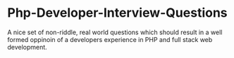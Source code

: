 # Php-Developer-Interview-Questions
A nice set of non-riddle, real world questions which should result in a well formed oppinoin of a developers experience in PHP and full stack web development.
